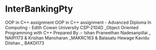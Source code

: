 # InterBankingPty
OOP in C++ assignment 
OOP in C++ assignment - Advanced Diploma In Computing - Edith Cowan University CSP-2104D _Object Oriented Programming with C++ Prepared By :- Ishan Praneethan Nadesanpillai _ NAIPI173 & Krishan Manoharan _MAKRC163 & Balasatu Hewage Kavidu Dilshan _ BAKDI173
